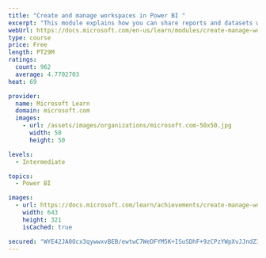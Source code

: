 ```yaml
---
title: "Create and manage workspaces in Power BI "
excerpt: "This module explains how you can share reports and datasets with your users and how to create a deployment strategy that makes sense for you and your organization. Furthermore, you will learn about data lineage in Microsoft Power BI."
webUrl: https://docs.microsoft.com/en-us/learn/modules/create-manage-workspaces-power-bi/
type: course
price: Free
length: PT29M
ratings:
  count: 962
  average: 4.7702703
heat: 69

provider:
  name: Microsoft Learn
  domain: microsoft.com
  images:
    - url: /assets/images/organizations/microsoft.com-50x50.jpg
      width: 50
      height: 50

levels:
  - Intermediate

topics:
  - Power BI

images:
  - url: https://docs.microsoft.com/learn/achievements/create-manage-workspaces-power-bi-social.png
    width: 643
    height: 321
    isCached: true

secured: "WYE42JA0Ocx3qywwxvBEB/ewtwC7WeDFYM5K+ISuSDhF+9zCPzYWpXvJJndZ39QpmKCoJ0gNXCpsbXMI9flF82LLdSDuISu81OLIF+ER7x43DxrSX/pr8SLU70HDebyHAGSPeOM5A4qVRgQvohOTHhtBdnynLuKYtbynXB5WDFWTLqmR7aPmldcf8dOZz5fUr/zsBgF6WdA9tOZePJNVnFYzadDiy8ixV+eGx07LvEAk6Ql8cBprZ3Wj5HukBcEa/3wdlzEzOcryiazl4aKtlFduWwDr8fx70NxdPWDNbC4v7Miq9cYSPOUsY0VSxNrf7+NTUnaxV0qr9YAsnALDKZQXEX+a7q1Ba8CmKwKdmxcuEJkVfPHGBVITaG9QjtfohRbfl4KqJe/ZBvtmORY7P2t0yZ6/7XQnb0QWZCYCkyc=;slzVOElzuVpnHR3GMJVXQA=="
---
```


